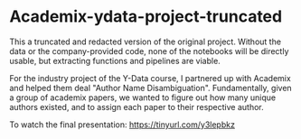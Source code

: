 # Academix-ydata-project-truncated

This a truncated and redacted version of the original project.
Without the data or the company-provided code, none of the notebooks will be directly usable, but extracting functions and pipelines are viable.

For the industry project of the Y-Data course, I partnered up with Academix and helped them deal "Author Name Disambiguation". Fundamentally, given a group of academix papers, we wanted to figure out how many unique authors existed, and to assign each paper to their respective author. 

To watch the final presentation: https://tinyurl.com/y3lepbkz

